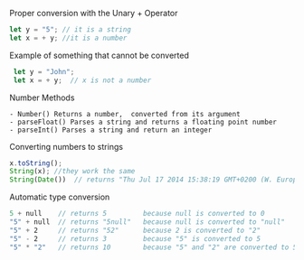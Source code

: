 
Proper conversion with the Unary + Operator
```js
let y = "5"; // it is a string
let x = + y; //it is a number
```

Example of something that cannot be converted
```js
 let y = "John";
 let x = + y;  // x is not a number
```

Number Methods

	- Number() Returns a number,  converted from its argument
	- parseFloat() Parses a string and returns a floating point number
	- parseInt() Parses a string and return an integer

Converting numbers to strings

```js
x.toString();
String(x); //they work the same
String(Date())  // returns "Thu Jul 17 2014 15:38:19 GMT+0200 (W. Europe Daylight Time)"
```

Automatic type conversion

```js
5 + null    // returns 5         because null is converted to 0  
"5" + null  // returns "5null"   because null is converted to "null"  
"5" + 2     // returns "52"      because 2 is converted to "2"  
"5" - 2     // returns 3         because "5" is converted to 5  
"5" * "2"   // returns 10        because "5" and "2" are converted to 5 and 2
```